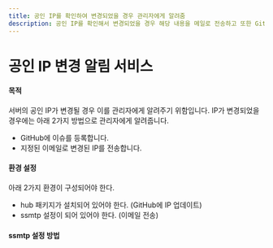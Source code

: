 ```yaml
---
title: 공인 IP를 확인하여 변경되었을 경우 관리자에게 알려줌
description: 공인 IP를 확인해서 변경되었을 경우 해당 내용을 메일로 전송하고 또한 GitHub의 이슈 리스트에 자동으로 업데이트하는 스크립트입니다.
---
```



공인 IP 변경 알림 서비스
===


#### 목적


서버의 공인 IP가 변경될 경우 이를 관리자에게 알려주기 위함입니다. IP가 변경되었을 경우에는 아래 2가지 방법으로 관리자에게 알려줍니다. 


- GitHub에 이슈를 등록합니다. 
- 지정된 이메일로 변경된 IP를 전송합니다. 


#### 환경 설정


아래 2가지 환경이 구성되어야 한다.


- hub 패키지가 설치되어 있어야 한다. (GitHub에 IP 업데이트)
- ssmtp 설정이 되어 있어야 한다. (이메일 전송)


#### ssmtp 설정 방법






